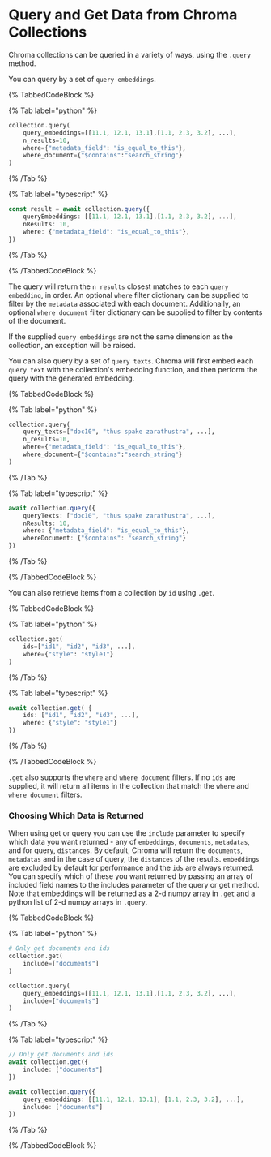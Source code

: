 # Query and Get Data from Chroma Collections

Chroma collections can be queried in a variety of ways, using the `.query` method.

You can query by a set of `query embeddings`.

{% TabbedCodeBlock %}

{% Tab label="python" %}
```python
collection.query(
    query_embeddings=[[11.1, 12.1, 13.1],[1.1, 2.3, 3.2], ...],
    n_results=10,
    where={"metadata_field": "is_equal_to_this"},
    where_document={"$contains":"search_string"}
)
```
{% /Tab %}

{% Tab label="typescript" %}
```typescript
const result = await collection.query({
    queryEmbeddings: [[11.1, 12.1, 13.1],[1.1, 2.3, 3.2], ...],
    nResults: 10,
    where: {"metadata_field": "is_equal_to_this"},
})
```
{% /Tab %}

{% /TabbedCodeBlock %}

The query will return the `n results` closest matches to each `query embedding`, in order.
An optional `where` filter dictionary can be supplied to filter by the `metadata` associated with each document.
Additionally, an optional `where document` filter dictionary can be supplied to filter by contents of the document.

If the supplied `query embeddings` are not the same dimension as the collection, an exception will be raised.

You can also query by a set of `query texts`. Chroma will first embed each `query text` with the collection's embedding function, and then perform the query with the generated embedding.

{% TabbedCodeBlock %}

{% Tab label="python" %}
```python
collection.query(
    query_texts=["doc10", "thus spake zarathustra", ...],
    n_results=10,
    where={"metadata_field": "is_equal_to_this"},
    where_document={"$contains":"search_string"}
)
```
{% /Tab %}

{% Tab label="typescript" %}
```typescript
await collection.query({
    queryTexts: ["doc10", "thus spake zarathustra", ...],
    nResults: 10,
    where: {"metadata_field": "is_equal_to_this"},
    whereDocument: {"$contains": "search_string"}
})
```
{% /Tab %}

{% /TabbedCodeBlock %}

You can also retrieve items from a collection by `id` using `.get`.

{% TabbedCodeBlock %}

{% Tab label="python" %}
```python
collection.get(
	ids=["id1", "id2", "id3", ...],
	where={"style": "style1"}
)
```
{% /Tab %}

{% Tab label="typescript" %}
```typescript
await collection.get( {
    ids: ["id1", "id2", "id3", ...],
    where: {"style": "style1"}
})
```
{% /Tab %}

{% /TabbedCodeBlock %}

`.get` also supports the `where` and `where document` filters. If no `ids` are supplied, it will return all items in the collection that match the `where` and `where document` filters.

### Choosing Which Data is Returned

When using get or query you can use the `include` parameter to specify which data you want returned - any of `embeddings`, `documents`, `metadatas`, and for query, `distances`. By default, Chroma will return the `documents`, `metadatas` and in the case of query, the `distances` of the results. `embeddings` are excluded by default for performance and the `ids` are always returned. You can specify which of these you want returned by passing an array of included field names to the includes parameter of the query or get method. Note that embeddings will be returned as a 2-d numpy array in `.get` and a python list of 2-d numpy arrays in `.query`.

{% TabbedCodeBlock %}

{% Tab label="python" %}
```python
# Only get documents and ids
collection.get(
    include=["documents"]
)

collection.query(
    query_embeddings=[[11.1, 12.1, 13.1],[1.1, 2.3, 3.2], ...],
    include=["documents"]
)
```
{% /Tab %}

{% Tab label="typescript" %}
```typescript
// Only get documents and ids
await collection.get({
    include: ["documents"]
})

await collection.query({
    query_embeddings: [[11.1, 12.1, 13.1], [1.1, 2.3, 3.2], ...],
    include: ["documents"]
})
```
{% /Tab %}

{% /TabbedCodeBlock %}
